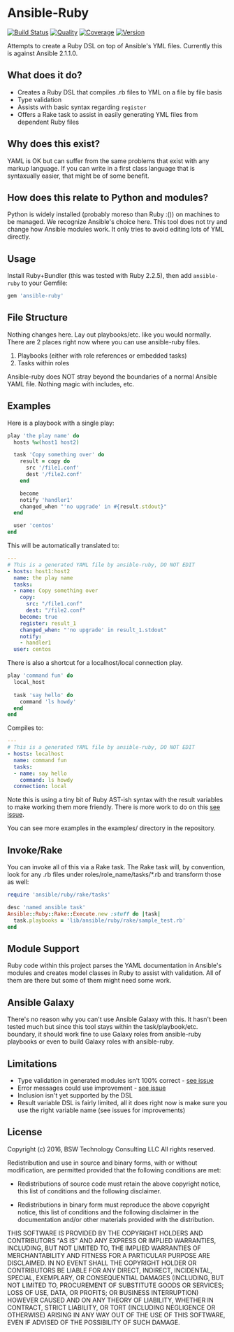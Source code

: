 # Ansible-Ruby

[![Build Status](http://img.shields.io/travis/wied03/ansible-ruby/master.svg?style=flat)](http://travis-ci.org/wied03/ansible-ruby)
[![Quality](http://img.shields.io/codeclimate/github/wied03/ansible-ruby.svg?style=flat-square)](https://codeclimate.com/github/wied03/ansible-ruby)
[![Coverage](https://codeclimate.com/github/wied03/ansible-ruby/badges/coverage.svg)](https://codeclimate.com/github/wied03/ansible-ruby/coverage)
[![Version](http://img.shields.io/gem/v/ansible-ruby.svg?style=flat-square)](https://rubygems.org/gems/ansible-ruby)

Attempts to create a Ruby DSL on top of Ansible's YML files. Currently this is against Ansible 2.1.1.0.

## What does it do?
* Creates a Ruby DSL that compiles .rb files to YML on a file by file basis
* Type validation
* Assists with basic syntax regarding `register`
* Offers a Rake task to assist in easily generating YML files from dependent Ruby files

## Why does this exist?
YAML is OK but can suffer from the same problems that exist with any markup language. If you can write in a first class language that is syntaxually easier, that might be of some benefit.

## How does this relate to Python and modules?
Python is widely installed (probably moreso than Ruby :()) on machines to be managed. We recognize Ansible's choice here. This tool does not try and change how Ansible modules work. It only tries to avoid editing lots of YML directly.

## Usage

Install Ruby+Bundler (this was tested with Ruby 2.2.5), then add `ansible-ruby` to your Gemfile:

```ruby
gem 'ansible-ruby'
```

## File Structure

Nothing changes here. Lay out playbooks/etc. like you would normally. There are 2 places right now where you can use ansible-ruby files.

1. Playbooks (either with role references or embedded tasks)
2. Tasks within roles

Ansible-ruby does NOT stray beyond the boundaries of a normal Ansible YAML file. Nothing magic with includes, etc.

## Examples
Here is a playbook with a single play:
```ruby
play 'the play name' do
  hosts %w(host1 host2)

  task 'Copy something over' do
    result = copy do
      src '/file1.conf'
      dest '/file2.conf'
    end

    become
    notify 'handler1'
    changed_when "'no upgrade' in #{result.stdout}"
  end

  user 'centos'
end
```

This will be automatically translated to:
```yml
---
# This is a generated YAML file by ansible-ruby, DO NOT EDIT
- hosts: host1:host2
  name: the play name
  tasks:
  - name: Copy something over
    copy:
      src: "/file1.conf"
      dest: "/file2.conf"
    become: true
    register: result_1
    changed_when: "'no upgrade' in result_1.stdout"
    notify:
    - handler1
  user: centos
```

There is also a shortcut for a localhost/local connection play.

```ruby
play 'command fun' do
  local_host
  
  task 'say hello' do
    command 'ls howdy'
  end
end
```

Compiles to:
```yml
---
# This is a generated YAML file by ansible-ruby, DO NOT EDIT
- hosts: localhost
  name: command fun
  tasks:
  - name: say hello
    command: ls howdy
  connection: local
```

Note this is using a tiny bit of Ruby AST-ish syntax with the result variables to make working them more friendly. There is more work to do on this [see issue](https://github.com/wied03/ansible-ruby/issues/5).

You can see more examples in the examples/ directory in the repository.

## Invoke/Rake

You can invoke all of this via a Rake task. The Rake task will, by convention, look for any .rb files under roles/role_name/tasks/*.rb and transform those as well:

```ruby
require 'ansible/ruby/rake/tasks'

desc 'named ansible task'
Ansible::Ruby::Rake::Execute.new :stuff do |task|
  task.playbooks = 'lib/ansible/ruby/rake/sample_test.rb'
end
```

## Module Support

Ruby code within this project parses the YAML documentation in Ansible's modules and creates model classes in Ruby to assist with validation. All of them are there but some of them might need some work.

## Ansible Galaxy

There's no reason why you can't use Ansible Galaxy with this. It hasn't been tested much but since this tool stays within the task/playbook/etc. boundary, it should work fine to use Galaxy roles from ansible-ruby playbooks or even to build Galaxy roles with ansible-ruby.

## Limitations

* Type validation in generated modules isn't 100% correct - [see issue](https://github.com/wied03/ansible-ruby/issues/23)
* Error messages could use improvement - [see issue](https://github.com/wied03/ansible-ruby/issues/7)
* Inclusion isn't yet supported by the DSL
* Result variable DSL is fairly limited, all it does right now is make sure you use the right variable name (see issues for improvements) 

## License
Copyright (c) 2016, BSW Technology Consulting LLC
All rights reserved.

Redistribution and use in source and binary forms, with or without
modification, are permitted provided that the following conditions are met:

* Redistributions of source code must retain the above copyright notice, this
  list of conditions and the following disclaimer.

* Redistributions in binary form must reproduce the above copyright notice,
  this list of conditions and the following disclaimer in the documentation
  and/or other materials provided with the distribution.

THIS SOFTWARE IS PROVIDED BY THE COPYRIGHT HOLDERS AND CONTRIBUTORS "AS IS"
AND ANY EXPRESS OR IMPLIED WARRANTIES, INCLUDING, BUT NOT LIMITED TO, THE
IMPLIED WARRANTIES OF MERCHANTABILITY AND FITNESS FOR A PARTICULAR PURPOSE ARE
DISCLAIMED. IN NO EVENT SHALL THE COPYRIGHT HOLDER OR CONTRIBUTORS BE LIABLE
FOR ANY DIRECT, INDIRECT, INCIDENTAL, SPECIAL, EXEMPLARY, OR CONSEQUENTIAL
DAMAGES (INCLUDING, BUT NOT LIMITED TO, PROCUREMENT OF SUBSTITUTE GOODS OR
SERVICES; LOSS OF USE, DATA, OR PROFITS; OR BUSINESS INTERRUPTION) HOWEVER
CAUSED AND ON ANY THEORY OF LIABILITY, WHETHER IN CONTRACT, STRICT LIABILITY,
OR TORT (INCLUDING NEGLIGENCE OR OTHERWISE) ARISING IN ANY WAY OUT OF THE USE
OF THIS SOFTWARE, EVEN IF ADVISED OF THE POSSIBILITY OF SUCH DAMAGE.

